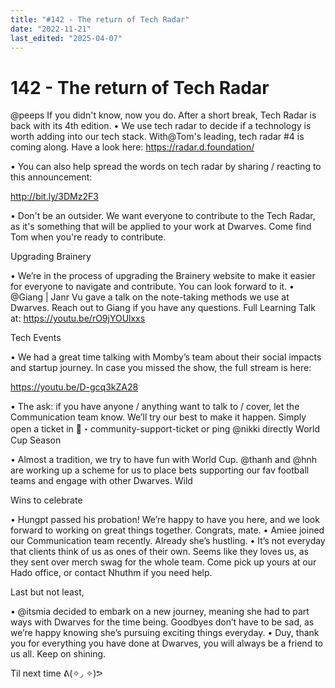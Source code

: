 ```yaml
---
title: "#142 - The return of Tech Radar"
date: "2022-11-21"
last_edited: "2025-04-07"
---
```

# 142 - The return of Tech Radar

@peeps If you didn't know, now you do. After a short break, Tech Radar is back with its 4th edition.
• We use tech radar to decide if a technology is worth adding into our tech stack. With@Tom's leading, tech radar #4 is coming along. Have a look here: <https://radar.d.foundation/>

• You can also help spread the words on tech radar by sharing / reacting to this announcement:

<http://bit.ly/3DMz2F3>

• Don't be an outsider. We want everyone to contribute to the Tech Radar, as it's something that will be applied to your work at Dwarves. Come find Tom when you're ready to contribute.

Upgrading Brainery

• We’re in the process of upgrading the Brainery website to make it easier for everyone to navigate and contribute. You can look forward to it.
• @Giang | Janr Vu gave a talk on the note-taking methods we use at Dwarves. Reach out to Giang if you have any questions. Full Learning Talk at: <https://youtu.be/rO9jYOUlxxs>

Tech Events

• We had a great time talking with Momby’s team about their social impacts and startup journey. In case you missed the show, the full stream is here:

<https://youtu.be/D-gcq3kZA28>

• The ask: if you have anyone / anything want to talk to /  cover, let the Communication team know. We’ll try our best to make it happen. Simply open a ticket in 🎫・community-support-ticket or ping @nikki directly World Cup Season

• Almost a tradition, we try to have fun with World Cup. @thanh and @hnh are working up a scheme for us to place bets supporting our fav football teams and engage with other Dwarves. Wild

Wins to celebrate

• Hungpt passed his probation! We’re happy to have you here, and we look forward to working on great things together. Congrats, mate.
• Amiee joined our Communication team recently. Already she’s hustling.
• It’s not everyday that clients think of us as ones of their own. Seems like they loves us, as they sent over merch swag for the whole team. Come pick up yours at our Hado office, or contact Nhuthm if you need help.

Last but not least,

• @itsmia decided to embark on a new journey, meaning she had to part ways with Dwarves for the time being. Goodbyes don’t have to be sad, as we’re happy knowing she’s pursuing exciting things everyday.
• Duy, thank you for everything you have done at Dwarves, you will always be a friend to us all. Keep on shining.

Til next time     ᕕ(✧◞ ✧)ᕗ
